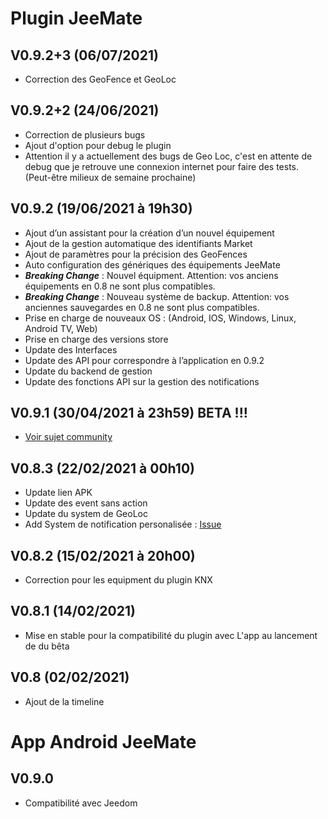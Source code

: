 Plugin JeeMate
==============================

## V0.9.2+3 (06/07/2021) 
* Correction des GeoFence et GeoLoc

## V0.9.2+2 (24/06/2021) 
* Correction de plusieurs bugs
* Ajout d'option pour debug le plugin
* Attention il y a actuellement des bugs de Geo Loc, c'est en attente de debug que je retrouve une connexion internet pour faire des tests. (Peut-être milieux de semaine prochaine)

## V0.9.2 (19/06/2021 à 19h30) 
* Ajout d’un assistant pour la création d’un nouvel équipement
* Ajout de la gestion automatique des identifiants Market
* Ajout de paramètres pour la précision des GeoFences
* Auto configuration des génériques des équipements JeeMate
* ___***Breaking Change***___ : Nouvel équipment. Attention: vos anciens équipements en 0.8 ne sont plus compatibles.
* ___***Breaking Change***___ : Nouveau système de backup. Attention: vos anciennes sauvegardes en 0.8 ne sont plus compatibles.
* Prise en charge de nouveaux OS : (Android, IOS, Windows, Linux, Android TV, Web)
* Prise en charge des versions store
* Update des Interfaces
* Update des API pour correspondre à l’application en 0.9.2
* Update du backend de gestion
* Update des fonctions API sur la gestion des notifications

## V0.9.1 (30/04/2021 à 23h59) BETA !!!
- [Voir sujet community](https://community.jeedom.com/t/jeemate-version-0-9-0-android-ios-et-le-debut-de-la-personnalisation/60221?u=titi_titi)

## V0.8.3 (22/02/2021 à 00h10)
* Update lien APK
* Update des event sans action
* Update du system de GeoLoc
* Add System de notification personalisée : [Issue](https://github.com/JeeMateTeam/JeeMate-Project/issues/72)

## V0.8.2 (15/02/2021 à 20h00)
* Correction pour les equipment du plugin KNX

## V0.8.1 (14/02/2021)
* Mise en stable pour la compatibilité du plugin avec L'app au lancement de du bêta

## V0.8 (02/02/2021)
* Ajout de la timeline

App Android JeeMate
==============================

V0.9.0
-

* Compatibilité avec Jeedom
